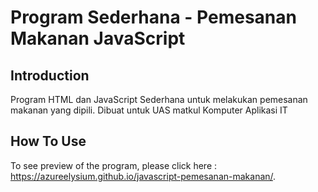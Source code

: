 # Program Sederhana - Pemesanan Makanan JavaScript

## Introduction
Program HTML dan JavaScript Sederhana untuk melakukan pemesanan makanan yang dipili. Dibuat untuk UAS matkul Komputer Aplikasi IT

## How To Use
To see preview of the program, please click here : https://azureelysium.github.io/javascript-pemesanan-makanan/.
